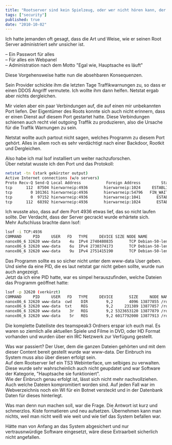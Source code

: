 ```yaml
---
title: "Rootserver sind kein Spielzeug, oder wer nicht hören kann, der muss &#8230;"
tags: ["security"]
published: true
date: "2010-10-02"
---
```


Ich hatte jemanden oft gesagt, dass die Art und Weise, wie er seinen Root Server administriert sehr unsicher ist.  

– Ein Passwort für alles  
– Für alles ein Webpanel  
– Administration nach dem Motto "Egal wie, Hauptsache es läuft"

Diese Vorgehensweise hatte nun die absehbaren Konsequenzen.

Sein Provider schickte ihm die letzten Tage Traffikwarnungen zu, so dass er einen DDOS Angriff vermutete. Ich wollte ihm dann helfen. Netstat ergab aber nichts dergleichen.

Mir vielen aber ein paar Verbindungen auf, die auf einen mir unbekannten Port liefen. Der Eigentümer des Roots konnte sich auch nicht erinnern, dass er einen Dienst auf diesem Port gestartet hatte. Diese Verbindungen schienen auch recht viel outgoing Traffik zu produzieren, also die Ursache für die Traffik Warnungen zu sein.

Netstat wollte auch partout nicht sagen, welches Programm zu diesem Port gehört. Alles in allem roch es sehr verdächtigt nach einer Backdoor, Rootkit und Dergleichen.

Also habe ich mal lsof installiert um weiter nachzuforschen.  
Über netstat wusste ich den Port und das Protokoll:

```bash
netstat -tn (stark gekürzter output)
Active Internet connections (w/o servers)
Proto Recv-Q Send-Q Local Address           Foreign Address         State
tcp      112  87504 hierwarneip:4936       hierwarneip:1024     ESTABLISHED
tcp        0 101361 hierwarneip:4936       hierwarneip:54796   FIN_WAIT1
tcp        0  97152 hierwarneip:4936       hierwarneip:1041       ESTABLISHED
tcp      112  68392 hierwarneip:4936       hierwarneip:1024       ESTABLISHED
```

Ich wusste also, dass auf dem Port 4936 etwas lief, das so nicht laufen sollte. Der Verdacht, dass der Server gecrackt wurde erhärtete sich.  
Mehr Aufschluss brachte dann lsof:

```bash
lsof -i TCP:4936
COMMAND     PID     USER   FD   TYPE     DEVICE SIZE NODE NAME
nanox86_6 32620 www-data    4u  IPv4 2740480835       TCP Debian-50-lenny-64-LAMP:4936->hierwarneip:1041 (ESTABLISHED)
nanox86_6 32620 www-data    6u  IPv4 2730374173       TCP Debian-50-lenny-64-LAMP:4936->hierwarneip:1024 (ESTABLISHED)
nanox86_6 32620 www-data    9u  IPv4 2751415190       TCP Debian-50-lenny-64-LAMP:4936->hierwarneip:1024 (ESTABLISHED)
```

Das Programm sollte es so sicher nicht unter dem www-data User geben. Und siehe da eine PID, die es laut netstat gar nicht geben sollte, wurde nun auch angezeigt.  
Jetzt da ich eine PID hatte, war es simpel herauszufinden, welche Dateien das Programm geöffnet hatte:

```bash
lsof -p 32620 (verkürzt)
COMMAND     PID     USER   FD   TYPE     DEVICE       SIZE     NODE NAME
nanox86_6 32620 www-data  cwd    DIR        9,2       4096 13877855 /root/teamspeak3/teamspeak3-server_linux-x86/files/virtualserver_1/internal/avatar_mabjihfmlikgbogieolnmdpmdgmdmpblmdikjggp
nanox86_6 32620 www-data  txt    REG        9,2     231389 13877857 /root/teamspeak3/teamspeak3-server_linux-x86/files/virtualserver_1/internal/avatar_mabjihfmlikgbogieolnmdpmdgmdmpblmdikjggp/nanox86_64
nanox86_6 32620 www-data    3r   REG        9,2 5323653120 13877879 /root/teamspeak3/teamspeak3-server_linux-x86/files/virtualserver_1/internal/avatar_mabjihfmlikgbogieolnmdpmdgmdmpblmdikjggp/Blazblue.Calamity.Trigger-RELOADED.tar
nanox86_6 32620 www-data    5r   REG        9,2 6017792000 13877913 /root/teamspeak3/teamspeak3-server_linux-x86/files/virtualserver_1/internal/avatar_mabjihfmlikgbogieolnmdpmdgmdmpblmdikjggp/F1_2010-Razor1911.tar
```

Die komplette Dateiliste des teamspeak3 Ordners erspar ich euch mal. Es waren so ziemlich alle aktuellen Spiele und Filme in DVD, oder HD Format vorhanden und wurden über ein IRC Netzwerk zur Verfügung gestellt.

Was war passiert? Der User, dem die ganzen Dateien gehörten und mit dem dieser Content bereit gestellt wurde war www-data. Der Einbruch ins System muss also über diesen erfolgt sein.  
Auf dem Rootserver lief ein TS3 Webinterface, um selbiges zu verwalten. Diese wurde sehr wahrscheinlich auch nicht geupdatet und war Software der Kategorie, "Hauptsache sie funktioniert".  
Wie der Einbruch genau erfolgt ist, lässt sich nicht mehr nachvollziehen. Auch welche Dateien kompromitiert worden sind. Auf jeden Fall war im Webverzeichnis noch ein WI für ein Botnet versteckt und in der Datenbank Daten für dieses hinterlegt.

Was man denn nun machen soll, war die Frage. Die Antwort ist kurz und schmerzlos. Kiste formatieren und neu aufsetzen. Übernehmen kann man nichts, weil man nicht weiß wie weit und wie tief das System befallen war.

Hätte man von Anfang an das System abgesichert und nur vertrausnwürdige Software eingesetzt, wäre diese Extraarbeit sicherlich nicht angefallen.

